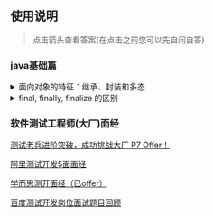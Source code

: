 ## 使用说明 

> 点击箭头查看答案(在点击之前您可以先自问自答)

### java基础篇
<details>
<summary>面向对象的特征：继承、封装和多态</summary>

- 封装（encapsulation，有时称为数据隐藏）。从形式上看，封装是将数据和行为组合在一个包中，并对对象的使用者隐藏了数据的实现方式。

-  继承（Inheritance）是面向对象实现软件复用的重要手段，当子类继承父类后，子类作为一种特殊的父类，将直接获得父类的属性和方法。在面向对象方法中，类之间共享属性和操作的机制称为**继承**

- 多态（Polymorphism）指的是子类对象可以直接赋给父类变量，但运行时依然表现出子类的行为特征，这意味着同一个类型的对象在执行同一个方法时，可能表现出多种行为特征。

</details>

<details>
<summary>final, finally, finalize 的区别</summary>

- final:关键字final指示常量。表示变量只能被赋值一次。一旦被赋值之后，就不能够再更改了。

- finally:用于回收try块里打开的一些物理资源（例如数据库连接、网络连接和磁盘文件等），这些物理资源都必须显式回收。
    > Java的垃圾回收机制不会回收任何物理资源，垃圾回收机制只能回收堆内存中对象所占用的内存

- finalize:在垃圾回收机制回收某个对象所占用的内存之前，来清理该对象资源。

</details>

### 软件测试工程师(大厂)面经
[ 测试老兵进阶突破，成功挑战大厂 P7 Offer！](https://mp.weixin.qq.com/s?__biz=MzU3NDM4ODEzMg==&mid=2247486213&idx=1&sn=154bc75fa8e891795a7cc2aa2b665ac3&chksm=fd3269ceca45e0d800bd2e938271f178d7362cc49113380abbf191aed81787403a72f91073a2&mpshare=1&scene=24&srcid=0519hctPH6WJUTT6G6iAldDS&sharer_sharetime=1589878431661&sharer_shareid=9ce364c7bb4eb26eb95b7a9f0a6f961a&key=6f25b447608369f09c0ffbc4f1f54accd3ed17d0e7c3a64397d1cc5752f2db2924b918f41aba470d2e89039532a18d5339bb48baf15e9be8eef0e299d96390c3dcfccababff389efe521b02b1ffcdf31&ascene=14&uin=MjEwOTkwMjM1&devicetype=Windows+7+x64&version=62090070&lang=zh_CN&exportkey=A01YqOCeg%2BXyEnOtQobQRzU%3D&pass_ticket=E%2BuXnmfm0gMw%2BzqmBUSwSq7NQqA825McIyEf%2BVDbD4M%3D)

[阿里测试开发5面面经](https://www.nowcoder.com/discuss/91278?type=2&order=3&pos=7&page=1)

[学而思测开面经（已offer）](https://www.nowcoder.com/discuss/429289)

[百度测试开发岗位面试题目回顾](https://juejin.im/post/5e57305fe51d4526f65cc62e)